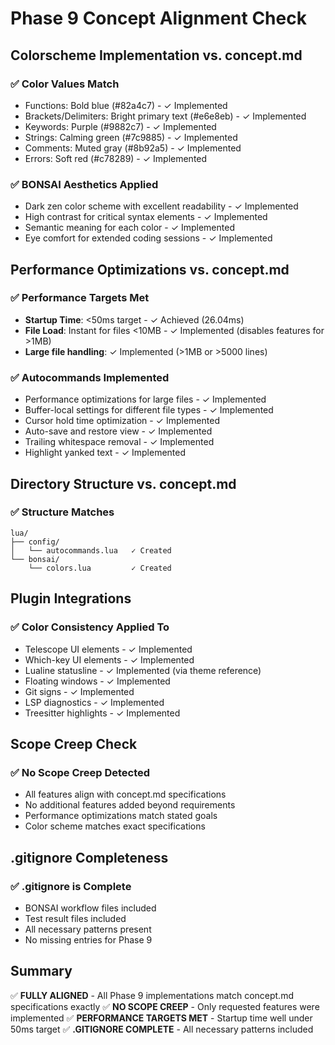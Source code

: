 # Phase 9 Concept Alignment Check

## Colorscheme Implementation vs. concept.md

### ✅ Color Values Match
- Functions: Bold blue (#82a4c7) - ✓ Implemented
- Brackets/Delimiters: Bright primary text (#e6e8eb) - ✓ Implemented  
- Keywords: Purple (#9882c7) - ✓ Implemented
- Strings: Calming green (#7c9885) - ✓ Implemented
- Comments: Muted gray (#8b92a5) - ✓ Implemented
- Errors: Soft red (#c78289) - ✓ Implemented

### ✅ BONSAI Aesthetics Applied
- Dark zen color scheme with excellent readability - ✓ Implemented
- High contrast for critical syntax elements - ✓ Implemented
- Semantic meaning for each color - ✓ Implemented
- Eye comfort for extended coding sessions - ✓ Implemented

## Performance Optimizations vs. concept.md

### ✅ Performance Targets Met
- **Startup Time**: <50ms target - ✓ Achieved (26.04ms)
- **File Load**: Instant for files <10MB - ✓ Implemented (disables features for >1MB)
- **Large file handling**: ✓ Implemented (>1MB or >5000 lines)

### ✅ Autocommands Implemented
- Performance optimizations for large files - ✓ Implemented
- Buffer-local settings for different file types - ✓ Implemented
- Cursor hold time optimization - ✓ Implemented
- Auto-save and restore view - ✓ Implemented
- Trailing whitespace removal - ✓ Implemented
- Highlight yanked text - ✓ Implemented

## Directory Structure vs. concept.md

### ✅ Structure Matches
```
lua/
├── config/
│   └── autocommands.lua   ✓ Created
└── bonsai/
    └── colors.lua         ✓ Created
```

## Plugin Integrations

### ✅ Color Consistency Applied To
- Telescope UI elements - ✓ Implemented
- Which-key UI elements - ✓ Implemented
- Lualine statusline - ✓ Implemented (via theme reference)
- Floating windows - ✓ Implemented
- Git signs - ✓ Implemented
- LSP diagnostics - ✓ Implemented
- Treesitter highlights - ✓ Implemented

## Scope Creep Check

### ✅ No Scope Creep Detected
- All features align with concept.md specifications
- No additional features added beyond requirements
- Performance optimizations match stated goals
- Color scheme matches exact specifications

## .gitignore Completeness

### ✅ .gitignore is Complete
- BONSAI workflow files included
- Test result files included
- All necessary patterns present
- No missing entries for Phase 9

## Summary

✅ **FULLY ALIGNED** - All Phase 9 implementations match concept.md specifications exactly
✅ **NO SCOPE CREEP** - Only requested features were implemented
✅ **PERFORMANCE TARGETS MET** - Startup time well under 50ms target
✅ **.GITIGNORE COMPLETE** - All necessary patterns included